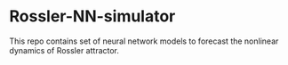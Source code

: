 # Rossler-NN-simulator
This repo contains set of neural network models to forecast the nonlinear dynamics of Rossler attractor.
